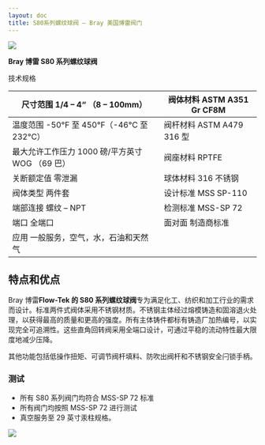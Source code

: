 ```yaml
---
layout: doc
title: S80系列螺纹球阀 – Bray 美国博雷阀门
---
```


![](/2022/12/download-3.png)

**Bray 博雷 S80 系列螺纹球阀**

技术规格

| 尺寸范围 1/4 – 4“ （8 – 100mm）                 | 阀体材料 ASTM A351 Gr CF8M |
| ----------------------------------------------- | -------------------------- |
| 温度范围 \-50°F 至 450°F（-46°C 至 232°C）      | 阀杆材料 ASTM A479 316 型  |
| 最大允许工作压力 1000 磅/平方英寸 WOG （69 巴） | 阀座材料 RPTFE             |
| 关断额定值 零泄漏                               | 球体材料 316 不锈钢        |
| 阀体类型 两件套                                 | 设计标准 MSS SP-110        |
| 端部连接 螺纹 – NPT                             | 检测标准 MSS-SP 72         |
| 端口 全端口                                     | 面对面 制造商标准          |
| 应用 一般服务，空气，水，石油和天然气           |                            |

## 特点和优点

Bray 博雷**Flow-Tek 的 S80 系列螺纹球阀**专为满足化工、纺织和加工行业的需求而设计。标准两件式阀体采用不锈钢材质。不锈钢主体经过熔模铸造和固溶退火处理，以获得最高的质量和更高的强度。所有主体铸件都标有铸造厂加热编号，以实现完全可追溯性。这些直角回转阀采用全端口设计，可通过平稳的流动特性最大限度地减少压降。

其他功能包括低操作扭矩、可调节阀杆填料、防吹出阀杆和不锈钢安全闩锁手柄。

### 测试

- 所有 S80 系列阀门均符合 MSS-SP 72 标准
- 所有阀门均按照 MSS-SP 72 进行测试
- 真空服务至 29 英寸汞柱规格。

![](/2022/12/%E6%88%AA%E5%B1%8F2022-12-14-%E4%B8%8B%E5%8D%884.55.41-1024x528.png)
